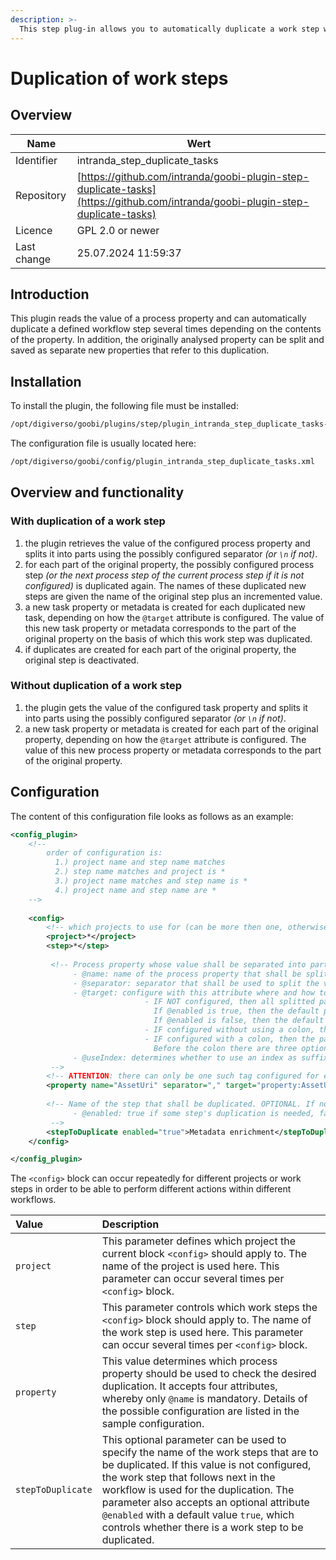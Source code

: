 ```yaml
---
description: >-
  This step plug-in allows you to automatically duplicate a work step within the workflow several times according to a process property.
---
```


# Duplication of work steps

## Overview

Name                     | Wert
-------------------------|-----------
Identifier               | intranda_step_duplicate_tasks
Repository               | [https://github.com/intranda/goobi-plugin-step-duplicate-tasks](https://github.com/intranda/goobi-plugin-step-duplicate-tasks)
Licence              | GPL 2.0 or newer 
Last change    | 25.07.2024 11:59:37


## Introduction
This plugin reads the value of a process property and can automatically duplicate a defined workflow step several times depending on the contents of the property. In addition, the originally analysed property can be split and saved as separate new properties that refer to this duplication.


## Installation
To install the plugin, the following file must be installed:

```bash
/opt/digiverso/goobi/plugins/step/plugin_intranda_step_duplicate_tasks-base.jar
```

The configuration file is usually located here:

```bash
/opt/digiverso/goobi/config/plugin_intranda_step_duplicate_tasks.xml
```


## Overview and functionality


### With duplication of a work step
1. the plugin retrieves the value of the configured process property and splits it into parts using the possibly configured separator *(or `\n` if not)*.
2. for each part of the original property, the possibly configured process step *(or the next process step of the current process step if it is not configured)* is duplicated again. The names of these duplicated new steps are given the name of the original step plus an incremented value.
3. a new task property or metadata is created for each duplicated new task, depending on how the `@target` attribute is configured. The value of this new task property or metadata corresponds to the part of the original property on the basis of which this work step was duplicated.
4. if duplicates are created for each part of the original property, the original step is deactivated.


### Without duplication of a work step
1. the plugin gets the value of the configured task property and splits it into parts using the possibly configured separator *(or `\n` if not)*.
2. a new task property or metadata is created for each part of the original property, depending on how the `@target` attribute is configured. The value of this new process property or metadata corresponds to the part of the original property.


## Configuration
The content of this configuration file looks as follows as an example:

```xml
<config_plugin>
    <!--
        order of configuration is:
          1.) project name and step name matches
          2.) step name matches and project is *
          3.) project name matches and step name is *
          4.) project name and step name are *
	-->
    
    <config>
        <!-- which projects to use for (can be more then one, otherwise use *) -->
        <project>*</project>
        <step>*</step>
        
         <!-- Process property whose value shall be separated into parts, and it accepts four attributes:
              - @name: name of the process property that shall be splitted
              - @separator: separator that shall be used to split the value of the process property into smaller parts. OPTIONAL. DEFAULT "\n".
              - @target: configure with this attribute where and how to save the splitted parts. OPTIONAL.
                              - IF NOT configured, then all splitted parts will be saved as process properties, and the default property names depend on the configuration of @enabled of the tag <stepToDuplicate>:
                                If @enabled is true, then the default property name will be the step's name that is to be duplicated.
                                If @enabled is false, then the default property name will be the property's @name.
                              - IF configured without using a colon, then all splitted parts will be saved as process properties, and the configured @target will be the new properties' names.
                              - IF configured with a colon, then the part before that colon will control where the changes land, while the part after that colon will define the names of the splitted new parts:
                                Before the colon there are three options: property | metadata | person. For "metadata" and "person", changes will be saved into the METS file. For "property" changes will be saved as properties.
              - @useIndex: determines whether to use an index as suffix to each new process property / metadata entry to distinguish them between each other. OPTIONAL. DEFAULT true.
         -->
        <!-- ATTENTION: there can only be one such tag configured for each step, to split several properties, one has to do that in several steps. -->
        <property name="AssetUri" separator="," target="property:AssetUriSplitted" useIndex="true" />
        
        <!-- Name of the step that shall be duplicated. OPTIONAL. If not configured, then the next step following the current one will be used as default. It accepts an attribute:
              - @enabled: true if some step's duplication is needed, false otherwise. OPTIONAL. DEFAULT true.
         -->
        <stepToDuplicate enabled="true">Metadata enrichment</stepToDuplicate>
    </config>

</config_plugin>
```

The `<config>` block can occur repeatedly for different projects or work steps in order to be able to perform different actions within different workflows.

| Value | Description |
| :--- | :--- |
| `project` | This parameter defines which project the current block `<config>` should apply to. The name of the project is used here. This parameter can occur several times per `<config>` block. |
| `step` | This parameter controls which work steps the `<config>` block should apply to. The name of the work step is used here. This parameter can occur several times per `<config>` block. |
| `property` | This value determines which process property should be used to check the desired duplication. It accepts four attributes, whereby only `@name` is mandatory. Details of the possible configuration are listed in the sample configuration. |
| `stepToDuplicate` | This optional parameter can be used to specify the name of the work steps that are to be duplicated. If this value is not configured, the work step that follows next in the workflow is used for the duplication. The parameter also accepts an optional attribute `@enabled` with a default value `true`, which controls whether there is a work step to be duplicated. |